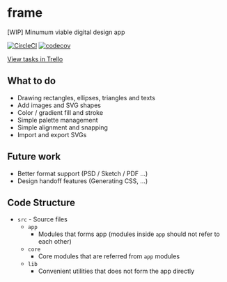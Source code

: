 # frame

[WIP] Minumum viable digital design app

[![CircleCI](https://circleci.com/gh/seanchas116/frame.svg?style=svg)](https://circleci.com/gh/seanchas116/frame) [![codecov](https://codecov.io/gh/seanchas116/frame/branch/master/graph/badge.svg)](https://codecov.io/gh/seanchas116/frame)

[View tasks in Trello](https://trello.com/b/DT7dTjOG/frame)

## What to do

* Drawing rectangles, ellipses, triangles and texts
* Add images and SVG shapes
* Color / gradient fill and stroke
* Simple palette management
* Simple alignment and snapping
* Import and export SVGs

## Future work

* Better format support (PSD / Sketch / PDF ...)
* Design handoff features (Generating CSS, ...)

## Code Structure

* `src` - Source files
  * `app`
    * Modules that forms app (modules inside `app` should not refer to each other)
  * `core`
    * Core modules that are referred from `app` modules
  * `lib`
    * Convenient utilities that does not form the app directly
